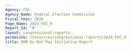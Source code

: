 ```yaml
---
Agency: FEC
Agency_Name: Federal Election Commission
Fiscal_Year: 2024
Page_Name: 2024_FEC_9
Report_Id: '9'
layout: congressional-reports
permalink: /resources/congressional-reports/2024_FEC_9
title: OMB Do Not Pay Initiative Report
---
```

